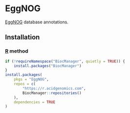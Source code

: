 # EggNOG

[EggNOG][] database annotations.

## Installation

### [R][] method

```r
if (!requireNamespace("BiocManager", quietly = TRUE)) {
    install.packages("BiocManager")
}
install.packages(
    pkgs = "EggNOG",
    repos = c(
        "https://r.acidgenomics.com",
        BiocManager::repositories()
    ),
    dependencies = TRUE
)
```

[eggnog]: http://eggnog.embl.de/
[r]: https://www.r-project.org/
